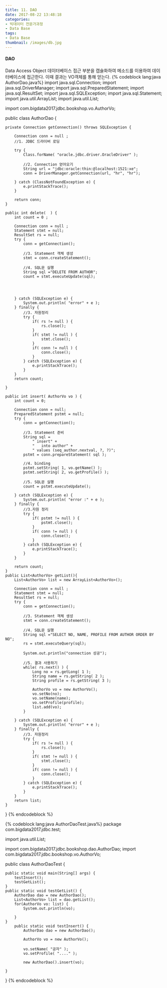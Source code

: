 ```yaml
---
title: 11. DAO
date: 2017-08-22 13:48:18
categories:
- 빅데이터 전문가과정
- Data Base
tags:
- Data Base
thumbnail: /images/db.jpg
---
```

#### DAO
Data Access Object
데이터베이스 접근 부분을 캡슐화하여 메소드를 이용하여 데이터베이스에 접근한다. 이때 결과는 VO객체를 통해 얻는다.
{% codeblock lang:java AuthorDao.java%}
import java.sql.Connection;
import java.sql.DriverManager;
import java.sql.PreparedStatement;
import java.sql.ResultSet;
import java.sql.SQLException;
import java.sql.Statement;
import java.util.ArrayList;
import java.util.List;

import com.bigdata2017.jdbc.bookshop.vo.AuthorVo;

public class AuthorDao {

	private Connection getConnection() throws SQLException {

		Connection conn = null ;
		//1. JDBC 드라이버 로딩

		try {
			Class.forName( "oracle.jdbc.driver.OracleDriver" );

			//2. Connection 얻어오기
			String url = "jdbc:oracle:thin:@localhost:1521:xe";
			conn = DriverManager.getConnection(url, "hr", "hr");

		} catch (ClassNotFoundException e) {
			e.printStackTrace();
		}

		return conn;
	}

	public int delete(  ) {
		int count = 0 ;

		Connection conn = null ;
		Statement stmt = null;
		ResultSet rs = null;
		try {
			conn = getConnection();

			//3. Statement 객체 생성
			stmt = conn.createStatement();

			//4. SQL문 실행
			String sql ="DELETE FROM AUTHOR";
			count = stmt.executeUpdate(sql);




		} catch (SQLException e) {
			System.out.println( "error" + e );
		} finally {
			//3. 자원정리
			try {
				if( rs != null ) {
					rs.close();
				}
				if( stmt != null ) {
					stmt.close();
				}
				if( conn != null ) {
					conn.close();
				}
			} catch (SQLException e) {
				e.printStackTrace();
			}
		}
		return count;

	}

	public int insert( AuthorVo vo ) {
		int count = 0;

		Connection conn = null;
		PreparedStatement pstmt = null;
		try {
			conn = getConnection();

			//3. Statement 준비
			String sql =
				" insert" +
				"   into author" +
				" values (seq_author.nextval, ?, ?)";			
			pstmt = conn.prepareStatement( sql );

			//4. binding
			pstmt.setString( 1, vo.getName() );
			pstmt.setString( 2, vo.getProfile() );

			//5. SQL문 실행
			count = pstmt.executeUpdate();

		} catch (SQLException e) {
			System.out.println( "error :" + e );
		} finally {
			//3.자원 정리
			try {
				if( pstmt != null ) {
					pstmt.close();
				}
				if( conn != null ) {
					conn.close();
				}
			} catch (SQLException e) {
				e.printStackTrace();
			}
		}		

		return count;
	}
	public List<AuthorVo> getList(){
		List<AuthorVo> list = new ArrayList<AuthorVo>();

		Connection conn = null ;
		Statement stmt = null;
		ResultSet rs = null;
		try {
			conn = getConnection();

			//3. Statement 객체 생성
			stmt = conn.createStatement();

			//4. SQL문 실행
			String sql ="SELECT NO, NAME, PROFILE FROM AUTHOR ORDER BY NO";
			rs = stmt.executeQuery(sql);

			System.out.println("connection 성공");

			//5. 결과 사용하기
			while( rs.next() ) {
				Long no = rs.getLong( 1 );
				String name = rs.getString( 2 );
				String profile = rs.getString( 3 );

				AuthorVo vo = new AuthorVo();
				vo.setNo(no);
				vo.setName(name);
				vo.setProfile(profile);
				list.add(vo);
			}

		} catch (SQLException e) {
			System.out.println( "error" + e );
		} finally {
			//3. 자원정리
			try {
				if( rs != null ) {
					rs.close();
				}
				if( stmt != null ) {
					stmt.close();
				}
				if( conn != null ) {
					conn.close();
				}
			} catch (SQLException e) {
				e.printStackTrace();
			}
		}
		return list;
	}
}
{% endcodeblock %}

{% codeblock lang:java AuthorDaoTest.java%}
package com.bigdata2017.jdbc.test;

import java.util.List;

import com.bigdata2017.jdbc.bookshop.dao.AuthorDao;
import com.bigdata2017.jdbc.bookshop.vo.AuthorVo;

public class AuthorDaoTest {

	public static void main(String[] args) {
		testInsert();
		testGetList();
	}
	public static void testGetList() {
		AuthorDao dao = new AuthorDao();
		List<AuthorVo> list = dao.getList();
		for(AuthorVo vo: list) {
			System.out.println(vo);

		}
	}
		public static void testInsert() {
			AuthorDao dao = new AuthorDao();

			AuthorVo vo = new AuthorVo();

			vo.setName( "공자" );
			vo.setProfile( "...." );

			new AuthorDao().insert(vo);

	}

}
{% endcodeblock %}
